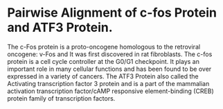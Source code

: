 # Pairwise Alignment of c-fos Protein and ATF3 Protein.
The c-Fos protein is a proto-oncogene homologous to the retroviral oncogene: v-Fos and It was first discovered in rat fibroblasts.
The c-fos protein is a cell cycle controller at the G0/G1 checkpoint. 
It plays an important role in many cellular functions and has been found to be over expressed in a variety of cancers.
The ATF3 Protein also called the Activating transcription factor 3 protein and is a part of the mammalian activation transcription factor/cAMP responsive element-binding (CREB) protein family of transcription factors.
